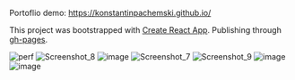 Portoflio demo: https://konstantinpachemski.github.io/

This project was bootstrapped with [Create React App](https://github.com/facebook/create-react-app).
Publishing through [gh-pages](https://www.npmjs.com/package/gh-pages).

![perf](https://github.com/konstantinpachemski/konstantinpachemski.github.io/assets/9078408/894464cd-ee1b-419a-910c-bd9966d08639)
![Screenshot_8](https://github.com/konstantinpachemski/konstantinpachemski.github.io/assets/9078408/f61f0459-feef-4b9c-92d8-39f09c9ac923)
![image](https://github.com/konstantinpachemski/konstantinpachemski.github.io/assets/9078408/be191878-416a-4d85-a886-cff5f8a9b620)
![Screenshot_7](https://github.com/konstantinpachemski/konstantinpachemski.github.io/assets/9078408/cbca2fc5-f018-4541-acae-2df6294e1ad1)
![Screenshot_9](https://github.com/konstantinpachemski/konstantinpachemski.github.io/assets/9078408/3bf22903-a83f-4464-8dda-911a00b2afe5)
![image](https://github.com/konstantinpachemski/konstantinpachemski.github.io/assets/9078408/b1576431-e5d2-4983-8240-051d129113d3)
![image](https://github.com/konstantinpachemski/konstantinpachemski.github.io/assets/9078408/94488211-3343-40be-861a-f05944de088a)



